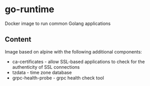 # go-runtime
Docker image to run common Golang applications

## Content
Image based on alpine with the following additional components:
- ca-certificates - allow SSL-based applications to check for the authenticity of SSL connections
- tzdata - time zone database
- grpc-health-probe - grpc health check tool
